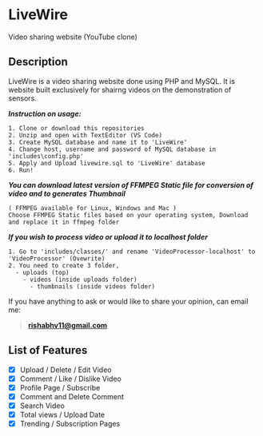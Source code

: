 # LiveWire
Video sharing website (YouTube clone)


## Description
LiveWire is a video sharing website done using PHP and MySQL. It is website built exclusively for shairng videos on the demonstration of sensors.



***Instruction on usage:***
````
1. Clone or download this repositories
2. Unzip and open with TextEditor (VS Code)
3. Create MySQL database and name it to 'LiveWire'
4. Change host, username and password of MySQL database in 'includes\config.php'
5. Apply and Upload livewire.sql to 'LiveWire' database
6. Run!
````

***You can download latest version of FFMPEG Static file for conversion of video and to generates Thumbnail***
````
( FFMPEG available for Linux, Windows and Mac )
Choose FFMPEG Static files based on your operating system, Download and replace it in ffmpeg folder
````

***If you wish to process video or upload it to localhost folder***
````
1. Go to 'includes/classes/' and rename 'VideoProcessor-localhost' to 'VideoProcessor' (Ovewrite)
2. You need to create 3 folder,
  - uploads (top)
    - videos (inside uploads folder)
      - thumbnails (inside videos folder)
````

If you have anything to ask or would like to share your opinion, can email me:
> **rishabhv11@gmail.com**

## List of Features
- [x] Upload / Delete / Edit Video
- [x] Comment / Like / Dislike Video
- [x] Profile Page / Subscribe
- [x] Comment and Delete Comment
- [x] Search Video
- [x] Total views / Upload Date
- [x] Trending / Subscription Pages
